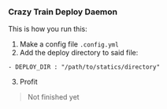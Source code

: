 
### Crazy Train Deploy Daemon
This is how you run this:

1. Make a config file `.config.yml`
2. Add the deploy directory to said file:

```
- DEPLOY_DIR : "/path/to/statics/directory"
```
3. Profit $$$$

> Not finished yet

